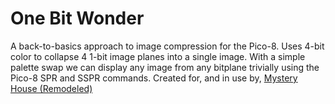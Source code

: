 # One Bit Wonder
A back-to-basics approach to image compression for the Pico-8. Uses 4-bit color to collapse 4 1-bit image planes into a single image. With a simple palette swap we can display any image from any bitplane trivially using the Pico-8 SPR and SSPR commands. Created for, and in use by, [Mystery House (Remodeled)](https://github.com/ChristopherDrum/mystery_house_remodeled/)
